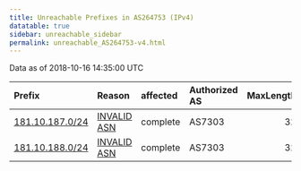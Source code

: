 ```yaml
---
title: Unreachable Prefixes in AS264753 (IPv4)
datatable: true
sidebar: unreachable_sidebar
permalink: unreachable_AS264753-v4.html
---
```


Data as of 2018-10-16 14:35:00 UTC


<div class="datatable-begin"></div>

| Prefix                                                   | Reason                                                                                                  | affected   | Authorized AS   |   MaxLength | Anchor                                         |   unreachable /24s |
|:---------------------------------------------------------|:--------------------------------------------------------------------------------------------------------|:-----------|:----------------|------------:|:-----------------------------------------------|-------------------:|
| [181.10.187.0/24](https://stat.ripe.net/181.10.187.0/24) | [INVALID ASN](https://rpki-validator.ripe.net/announcement-preview?asn=AS264753&prefix=181.10.187.0/24) | complete   | AS7303          |          32 | [LACNIC](unreachable_LACNIC_RPKI_Root-v4.html) |                  1 |
| [181.10.188.0/24](https://stat.ripe.net/181.10.188.0/24) | [INVALID ASN](https://rpki-validator.ripe.net/announcement-preview?asn=AS264753&prefix=181.10.188.0/24) | complete   | AS7303          |          32 | [LACNIC](unreachable_LACNIC_RPKI_Root-v4.html) |                  1 |

<div class="datatable-end"></div>